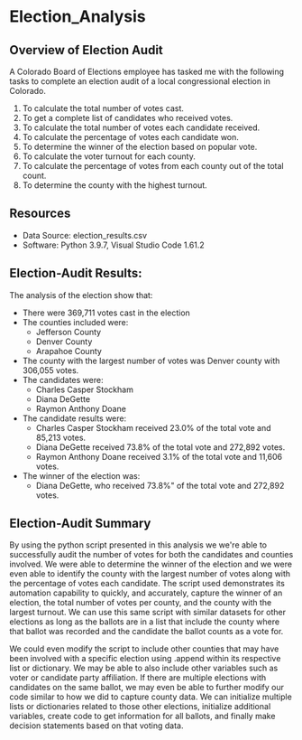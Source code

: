 # Election_Analysis

## Overview of Election Audit
A Colorado Board of Elections employee has tasked me with the following tasks to complete an election audit of a local congressional election in Colorado.

1. To calculate the total number of votes cast.
2. To get a complete list of candidates who received votes.
3. To calculate the total number of votes each candidate received.
4. To calculate the percentage of votes each candidate won.
5. To determine the winner of the election based on popular vote.
6. To calculate the voter turnout for each county.
7. To calculate the percentage of votes from each county out of the total count.
8. To determine the county with the highest turnout.

## Resources
- Data Source: election_results.csv
- Software: Python 3.9.7, Visual Studio Code 1.61.2

## Election-Audit Results:
The analysis of the election show that:
- There were 369,711 votes cast in the election
- The counties included were:
	- Jefferson County
	- Denver County
	- Arapahoe County
- The county with the largest number of votes was Denver county with 306,055 votes.
- The candidates were:
	- Charles Casper Stockham
	- Diana DeGette
	- Raymon Anthony Doane
- The candidate results were:
	- Charles Casper Stockham received 23.0% of the total vote and 85,213 votes.
	- Diana DeGette received 73.8% of the total vote and 272,892 votes.
	- Raymon Anthony Doane received 3.1% of the total vote and 11,606 votes.
- The winner of the election was:
	- Diana DeGette, who received 73.8%" of the total vote and 272,892 votes.

## Election-Audit Summary
By using the python script presented in this analysis we we're able to successfully audit the number of votes for both the candidates and counties involved. 
We were able to determine the winner of the election and we were even able to identify the county with the largest number of votes along with the percentage 
of votes each candidate. The script used demonstrates its automation capability to quickly, and accurately, capture the winner of an election, the total number 
of votes per county, and the county with the largest turnout. We can use this same script with similar datasets for other elections as long as the ballots are
in a list that include the county where that ballot was recorded and the candidate the ballot counts as a vote for. 

We could even modify the script to include other counties that may have been involved with a specific election using .append within its respective list or dictionary. 
We may be able to also include other variables such as voter or candidate party affiliation. If there are multiple elections with candidates on the same ballot, we may even be able to further modify our code similar to how we did to capture county data. We can initialize multiple lists or dictionaries related to those other elections, initialize
additional variables, create code to get information for all ballots, and finally make decision statements based on that voting data.

